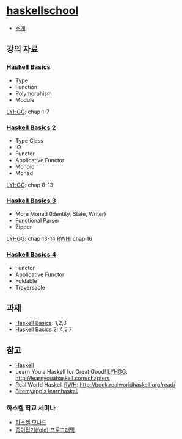 # [haskellschool](http://kseo.github.io/haskellschool/)
* [소개][intro]

## 강의 자료

### [Haskell Basics][haskell-basics]
* Type
* Function
* Polymorphism
* Module

[LYHGG][lyhgg]: chap 1-7

### [Haskell Basics 2][haskell-basics-2]
* Type Class
* IO
* Functor
* Applicative Functor
* Monoid
* Monad

[LYHGG][lyhgg]: chap 8-13

### [Haskell Basics 3][haskell-basics-3]
* More Monad (Identity, State, Writer)
* Functional Parser
* Zipper

[LYHGG][lyhgg]: chap 13-14
[RWH][rwh]: chap 16

### [Haskell Basics 4][haskell-basics-4]
* Functor
* Applicative Functor
* Foldable
* Traversable


## 과제
* [Haskell Basics][basics-hw]: 1,2,3
* [Haskell Basics 2][basics-hw]: 4,5,7


## 참고
* [Haskell](https://www.haskell.org/)
* Learn You a Haskell for Great Good! [LYHGG]: http://learnyouahaskell.com/chapters
* Real World Haskell [RWH]: http://book.realworldhaskell.org/read/
* [Bitemyapp's learnhaskell][bitemyapp/learnhaskell]

### 하스켈 학교 세미나
* [하스켈 모나드](http://www.slideshare.net/skyul1/ss-60813802)
* [종이접기(fold) 프로그래밍](http://www.slideshare.net/skyul1/fold-62813681)


[intro]: https://gamecodingschool.org/2016/05/01/%ED%95%98%EC%8A%A4%EC%BC%80-%ED%95%99%EA%B5%90-%EA%B0%95%EC%9D%98%EB%A5%BC-%EC%A4%80%EB%B9%84%ED%95%98%EB%A9%B0/
[haskell-basics]: http://www.slideshare.net/skyul1/ss-62007489
[haskell-basics-2]: http://www.slideshare.net/skyul1/haskell2-62248736
[haskell-basics-3]: http://www.slideshare.net/skyul1/3-62486949
[haskell-basics-4]: http://www.slideshare.net/skyul1/4-62715263

[basics-hw]: http://www.seas.upenn.edu/~cis194/lectures.html

[lyhgg]: http://learnyouahaskell.com/chapters
[rwh]: http://book.realworldhaskell.org/read/
[bitemyapp/learnhaskell]: https://github.com/bitemyapp/learnhaskell

